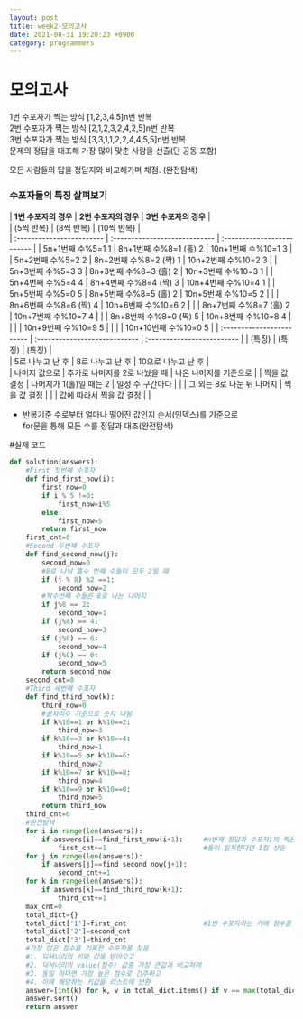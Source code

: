```yaml
---
layout: post
title: week2-모의고사
date: 2021-08-31 19:20:23 +0900
category: programmers
---
```

# 모의고사  

1번 수포자가 찍는 방식 [1,2,3,4,5]n번 반복  
2번 수포자가 찍는 방식 [2,1,2,3,2,4,2,5]n번 반복  
3번 수포자가 찍는 방식 [3,3,1,1,2,2,4,4,5,5]n번 반복  
문제의 정답을 대조해 가장 많이 맞춘 사람을 선출(단 공동 포함)  

모든 사람들의 답을 정답지와 비교해가며 채점. (완전탐색)  

### 수포자들의 특징 살펴보기  
  
|   **1번 수포자의 경우**   |     **2번 수포자의 경우**     |    **3번 수포자의 경우**   |   
|        (5씩 반복)         |          (8씩 반복)           |         (10씩 반복)        |   
| :------------------------ | :---------------------------- | :------------------------- |
| 5n+1번째 수%5=1     1     | 8n+1번째 수%8=1 (홀)    2     | 10n+1번째 수%10=1    3     |
| 5n+2번째 수%5=2     2     | 8n+2번째 수%8=2 (짝)    1     | 10n+2번째 수%10=2    3     |
| 5n+3번째 수%5=3     3     | 8n+3번째 수%8=3 (홀)    2     | 10n+3번째 수%10=3    1     | 
| 5n+4번째 수%5=4     4     | 8n+4번째 수%8=4 (짝)    3     | 10n+4번째 수%10=4    1     |
| 5n+5번째 수%5=0     5     | 8n+5번째 수%8=5 (홀)    2     | 10n+5번째 수%10=5    2     |
|                           | 8n+6번째 수%8=6 (짝)    4     | 10n+6번째 수%10=6    2     |
|                           | 8n+7번째 수%8=7 (홀)    2     | 10n+7번째 수%10=7    4     |
|                           | 8n+8번째 수%8=0 (짝)    5     | 10n+8번째 수%10=8    4     |
|                           |                               | 10n+9번째 수%10=9    5     |
|                           |                               | 10n+10번째 수%10=0   5     |
| :------------------------ | :---------------------------- | :------------------------- |
| (특징)                    | (특징)                        | (특징)                     |    
| 5로 나누고 난 후          | 8로 나누고 난 후              | 10으로 나누고 난 후        |  
| 나머지 값으로             | 추가로 나머지를 2로 나눴을 때 | 나온 나머지를 기준으로     |
| 찍을 값 결정              | 나머지가 1(홀)일 때는 2       | 일정 수 구간마다           |
|                           | 그 외는 8로 나눈 뒤 나머지    | 찍을 값 결정               |
|                           | 값에 따라서 찍을 값 결정      |                            |  


  
- 반복기준 수로부터 얼마나 떨어진 값인지 순서(인덱스)를 기준으로  
  for문을 통해 모든 수를 정답과 대조(완전탐색)  

#실제 코드  
```python
def solution(answers):
    #First 첫번째 수포자
    def find_first_now(i):
        first_now=0
        if i % 5 !=0:
            first_now=i%5
        else:
            first_now=5
        return first_now
    first_cnt=0
    #Second 두번째 수포자
    def find_second_now(j):
        second_now=0
        #8로 나눠 홀수 번째 수들이 모두 2일 때
        if (j % 8) %2 ==1:
            second_now=2
        #짝수번째 수들은 8로 나눈 나머지
        if j%8 == 2:
            second_now=1        
        if (j%8) == 4:
            second_now=3                
        if (j%8) == 6:
            second_now=4               
        if (j%8) == 0:
            second_now=5               
        return second_now
    second_cnt=0
    #Third 세번째 수포자
    def find_third_now(k):
        third_now=0
        #끝자리수 기준으로 숫자 나뉨
        if k%10==1 or k%10==2:
            third_now=3
        if k%10==3 or k%10==4:
            third_now=1
        if k%10==5 or k%10==6:
            third_now=2
        if k%10==7 or k%10==8:
            third_now=4
        if k%10==9 or k%10==0:
            third_now=5
        return third_now
    third_cnt=0
    #완전탐색
    for i in range(len(answers)):
        if answers[i]==find_first_now(i+1):     #n번째 정답과 수포자1의 찍은 답 비교   
            first_cnt+=1                        #둘이 일치한다면 1점 상승  
    for j in range(len(answers)):
        if answers[j]==find_second_now(j+1):
            second_cnt+=1
    for k in range(len(answers)):        
        if answers[k]==find_third_now(k+1):
            third_cnt+=1
    max_cnt=0
    total_dict={}
    total_dict['1']=first_cnt                   #1번 수포자라는 키에 점수를 value로 할당
    total_dict['2']=second_cnt
    total_dict['3']=third_cnt
    #가장 많은 점수를 기록한 수포자를 찾음
    #1. 딕셔너리의 키와 값을 받아오고   
    #2. 딕셔너리의 value(점수) 값중 가장 큰값과 비교하여
    #3. 동일 하다면 가장 높은 점수로 간주하고 
    #4. 이에 해당하는 키값을 리스트에 반환
    answer=[int(k) for k, v in total_dict.items() if v == max(total_dict.values())]
    answer.sort()
    return answer
```

